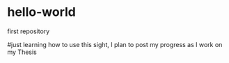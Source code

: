 # hello-world
first repository

#just learning how to use this sight, I plan to post my progress as I work on my Thesis

